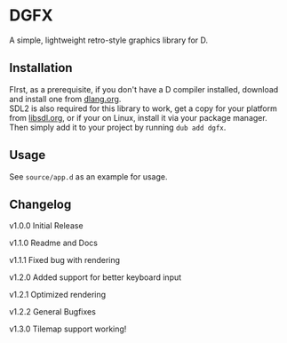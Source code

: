 # DGFX
A simple, lightweight retro-style graphics library for D.

## Installation

FIrst, as a prerequisite, if you don't have a D compiler installed, download and install one from [dlang.org](https://dlang.org).  
SDL2 is also required for this library to work, get a copy for your platform from [libsdl.org](https://libsdl.org), or if your on Linux, install it via your package manager.  
Then simply add it to your project by running ```dub add dgfx```.
## Usage

See ```source/app.d``` as an example for usage.

## Changelog

v1.0.0 Initial Release

v1.1.0 Readme and Docs

v1.1.1 Fixed bug with rendering

v1.2.0 Added support for better keyboard input

v1.2.1 Optimized rendering

v1.2.2 General Bugfixes

v1.3.0 Tilemap support working! 